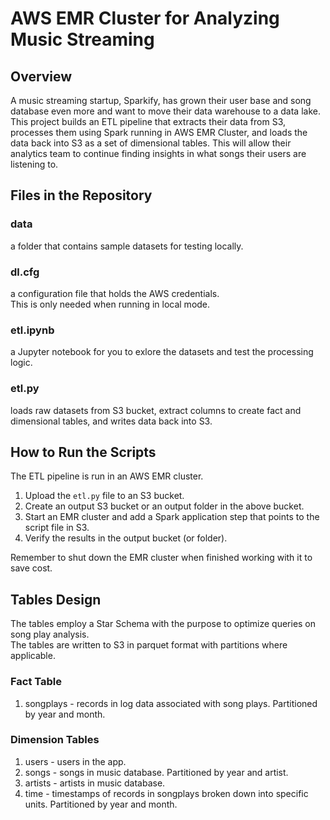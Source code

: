# AWS EMR Cluster for Analyzing Music Streaming

## Overview

A music streaming startup, Sparkify, has grown their user base and song database even more and want to move their data warehouse to a data lake.
This project builds an ETL pipeline that extracts their data from S3, processes them using Spark running in AWS EMR Cluster, and loads the data 
back into S3 as a set of dimensional tables. This will allow their analytics team to continue finding insights in what songs their users are listening to.

## Files in the Repository

### data
a folder that contains sample datasets for testing locally.


### dl.cfg
a configuration file that holds the AWS credentials.<br>
This is only needed when running in local mode.


### etl.ipynb
a Jupyter notebook for you to exlore the datasets and test the processing logic.


### etl.py
loads raw datasets from S3 bucket, extract columns to create fact and dimensional tables, and writes data back into S3.


## How to Run the Scripts
The ETL pipeline is run in an AWS EMR cluster.<br>
1. Upload the `etl.py` file to an S3 bucket.
2. Create an output S3 bucket or an output folder in the above bucket.
3. Start an EMR cluster and add a Spark application step that points to the script file in S3.
4. Verify the results in the output bucket (or folder).<br>

Remember to shut down the EMR cluster when finished working with it to save cost.


## Tables Design
The tables employ a Star Schema with the purpose to optimize queries on song play analysis.<br>
The tables are written to S3 in parquet format with partitions where applicable.

### Fact Table
1. songplays - records in log data associated with song plays. Partitioned by year and month.


### Dimension Tables
1. users - users in the app.
2. songs - songs in music database. Partitioned by year and artist.
3. artists - artists in music database.
4. time - timestamps of records in songplays broken down into specific units. Partitioned by year and month.
